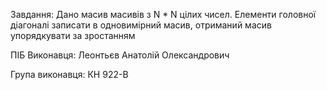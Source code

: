 Завдання: Дано масив масивів з N * N цілих чисел. Елементи головної діагоналі записати в одновимірний масив, отриманий масив упорядкувати за зростанням

ПІБ Виконавця: Леонтьєв Анатолій Олександрович

Група виконавця: КН 922-В
